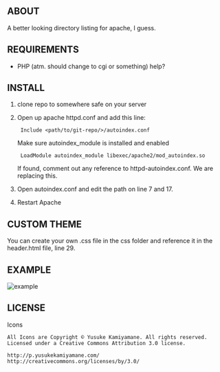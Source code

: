 
ABOUT
-----
A better looking directory listing for apache, I guess.

REQUIREMENTS
------------
- PHP (atm. should change to cgi or something) help?

INSTALL
-------
1. clone repo to somewhere safe on your server
2. Open up apache httpd.conf and add this line:

		Include <path/to/git-repo/>/autoindex.conf
	
	Make sure autoindex_module is installed and enabled
	
		LoadModule autoindex_module libexec/apache2/mod_autoindex.so

	If found, comment out any reference to httpd-autoindex.conf. We are replacing this.


3. Open autoindex.conf and edit the path on line 7 and 17.
4. Restart Apache

CUSTOM THEME
----------------
You can create your own .css file in the css folder and reference it in the header.html file, line 29. 

EXAMPLE
-------
![example](http://i.solidfiles.net/b215662ded.png)


LICENSE
-------
Icons		
		
	All Icons are Copyright © Yusuke Kamiyamane. All rights reserved. Licensed under a Creative Commons Attribution 3.0 license.
	
	http://p.yusukekamiyamane.com/
	http://creativecommons.org/licenses/by/3.0/	